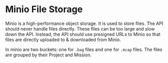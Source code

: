 # Minio File Storage

Minio is a high-performance object storage. It is used to store files. The API should never handle files directly. These
files can be too large and slow down the API. Instead, the API should use presigned URLs to Minio so that files are
directly uploaded to & downloaded from Minio.

In minio are two buckets: one for `.bag` files and one for `.mcap` files. The files are grouped by their Project and
Mission.